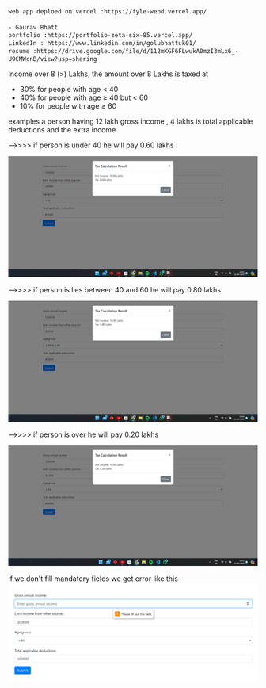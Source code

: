     web app deploed on vercel :https://fyle-webd.vercel.app/

    - Gaurav Bhatt
    portfolio :https://portfolio-zeta-six-85.vercel.app/
    LinkedIn : https://www.linkedin.com/in/golubhattuk01/
    resume :https://drive.google.com/file/d/112mKGF6FLwukA0mzI3mLx6_-U9CMWcnB/view?usp=sharing

Income over 8 (>) Lakhs, the amount over 8 Lakhs is taxed at

- 30% for people with age < 40
- 40% for people with age ≥ 40 but < 60
- 10% for people with age ≥ 60

examples
a person having 12 lakh gross income , 4 lakhs is total applicable deductions and the extra income

-->>>> if person is under 40
he will pay 0.60 lakhs

![alt text](image/image-2.png)

-->>>> if person is lies between 40 and 60
he will pay 0.80 lakhs

![alt text](image/image-1.png)

-->>>> if person is over
he will pay 0.20 lakhs

![alt text](image/image.png)

if we don't fill mandatory fields we get error like this
![alt text](image/image-3.png)

